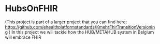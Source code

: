 # HubsOnFHIR

(This project is part of a larger project that you can find here: https://github.com/ehealthplatformstandards/KmehrFhirTransitionVersioning )
In this project we will tackle how the HUB/METAHUB system in Belgium will embrace FHIR
